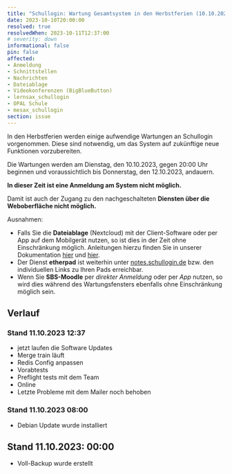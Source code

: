 ```yaml
---
title: "Schullogin: Wartung Gesamtsystem in den Herbstferien (10.10.2023, 20:00 Uhr bis ca. 12.10.2023)"
date: 2023-10-10T20:00:00
resolved: true
resolvedWhen: 2023-10-11T12:37:00
# severity: down
informational: false
pin: false
affected:
- Anmeldung
- Schnittstellen
- Nachrichten
- Dateiablage
- Videokonferenzen (BigBlueButton)
- lernsax_schullogin
- OPAL Schule
- mesax_schullogin
section: issue
---
```


In den Herbstferien werden einige aufwendige Wartungen an Schullogin vorgenommen. Diese sind notwendig, um das System auf zukünftige neue Funktionen vorzubereiten.

Die Wartungen werden am Dienstag, den 10.10.2023, gegen 20:00 Uhr beginnen und voraussichtlich bis Donnerstag, den 12.10.2023, andauern. 

**In dieser Zeit ist eine Anmeldung am System nicht möglich.**

Damit ist auch der Zugang zu den nachgeschalteten **Diensten über die Weboberfläche nicht möglich.**

Ausnahmen:
* Falls Sie die **Dateiablage** (Nextcloud) mit der Client-Software oder per App auf dem Mobilgerät nutzen, so ist dies in der Zeit ohne Einschränkung möglich. Anleitungen hierzu finden Sie in unserer Dokumentation [hier](https://docs.schullogin.de/20-Werkzeuge/20-Dateiablage/11-Nutzung%20Desktop%20Client/Index.html) und [hier](https://docs.schullogin.de/20-Werkzeuge/20-Dateiablage/12-Schnellstart-App/Index.html).
* Der Dienst **etherpad** ist weiterhin unter [notes.schullogin.de](https://notes.schullogin.de) bzw. den individuellen Links zu Ihren Pads erreichbar.
* Wenn Sie **SBS-Moodle** per *direkter Anmeldung* oder per *App* nutzen, so wird dies während des Wartungsfensters ebenfalls ohne Einschränkung möglich sein.

## Verlauf

### Stand 11.10.2023 12:37

* jetzt laufen die Software Updates
* Merge train läuft
* Redis Config anpassen
* Vorabtests
* Preflight tests mit dem Team
* Online
* Letzte Probleme mit dem Mailer noch behoben

### Stand 11.10.2023 08:00

* Debian Update wurde installiert

## Stand 11.10.2023: 00:00

* Voll-Backup wurde erstellt
